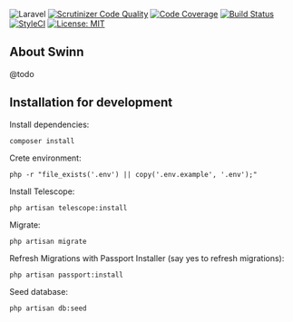 ![Laravel](https://github.com/ikidnapmyself/pp-api/workflows/Laravel/badge.svg?branch=master)
[![Scrutinizer Code Quality](https://scrutinizer-ci.com/g/swinn-io/server/badges/quality-score.png?b=master)](https://scrutinizer-ci.com/g/swinn-io/server/?branch=master)
[![Code Coverage](https://scrutinizer-ci.com/g/swinn-io/server/badges/coverage.png?b=master)](https://scrutinizer-ci.com/g/swinn-io/server/?branch=master)
[![Build Status](https://scrutinizer-ci.com/g/swinn-io/server/badges/build.png?b=master)](https://scrutinizer-ci.com/g/swinn-io/server/build-status/master)
[![StyleCI](https://github.styleci.io/repos/276172517/shield?branch=master)](https://github.styleci.io/repos/276172517?branch=master)
 [![License: MIT](https://img.shields.io/badge/License-MIT-yellow.svg)](https://opensource.org/licenses/MIT)
## About Swinn

@todo

## Installation for development

Install dependencies:
```
composer install
```

Crete environment:
```
php -r "file_exists('.env') || copy('.env.example', '.env');"
```

Install Telescope:
```
php artisan telescope:install
```

Migrate:
```
php artisan migrate
```

Refresh Migrations with Passport Installer (say yes to refresh migrations):
```
php artisan passport:install
```

Seed database:
```
php artisan db:seed
```
